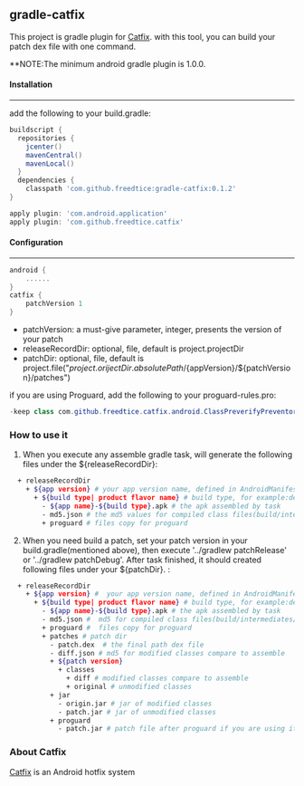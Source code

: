 ## gradle-catfix
This project is gradle plugin for [Catfix]. with this tool, you can build your patch dex file with one command.

**NOTE:The minimum android gradle plugin is 1.0.0.

#### Installation
---
add the following to your build.gradle:
```groovy
buildscript {
  repositories {
    jcenter()
    mavenCentral()
    mavenLocal()
  }
  dependencies {
    classpath 'com.github.freedtice:gradle-catfix:0.1.2'
}

apply plugin: 'com.android.application'
apply plugin: 'com.github.freedtice.catfix'
```

#### Configuration
---
```groovy
android {
    ......
}
catfix {
    patchVersion 1
}
```
- patchVersion: a must-give parameter, integer, presents the version of your patch
- releaseRecordDir: optional, file, default is project.projectDir
- patchDir: optional, file, default is project.file("${project.orijectDir.absolutePath}/${appVersion}/${patchVersion}/patches")

if you are using Proguard, add the following to your proguard-rules.pro:
```java
-keep class com.github.freedtice.catfix.android.ClassPreverifyPreventor
```

### How to use it
1. When you execute any assemble gradle task, will generate the following files under the ${releaseRecordDir}:
```sh
  + releaseRecordDir
    + ${app version} # your app version name, defined in AndroidManifest.xml or build.gradle
      + ${build type| product flavor name} # build type, for example:debug, release. If you are using product flavor, it would be the name of flavor
        - ${app name}-${build type}.apk # the apk assembled by task
        - md5.json # the md5 values for compiled class files(build/intermediates/classes)
        + proguard # files copy for proguard
```
2. When you need build a patch, set your patch version in your build.gradle(mentioned above), then execute '../gradlew patchRelease' or '../gradlew patchDebug'. After task finished, it should created following files under your ${patchDir}. :
```sh
  + releaseRecordDir
    + ${app version} #  your app version name, defined in AndroidManifest.xml or build.gradle
      + ${build type| product flavor name} # build type, for example:debug, release. If you are using product flavor, it would be the name of flavor
        - ${app name}-${build type}.apk # the apk assembled by task
        - md5.json #  md5 for compiled class files(build/intermediates/classes)
        + proguard #  files copy for proguard
        + patches # patch dir
          - patch.dex  # the final path dex file
          - diff.json # md5 for modified classes compare to assemble
          + ${patch version}
            + classes
              + diff # modified classes compare to assemble
              + original # unmodified classes
          + jar
            - origin.jar # jar of modified classes
            - patch.jar # jar of unmodified classes
          + proguard
            - patch.jar # patch file after proguard if you are using it

```

### About Catfix
[Catfix] is an Android hotfix system

[Catfix]:<https://github.com/fREEDtICE/catfix/blob/master/README.md>